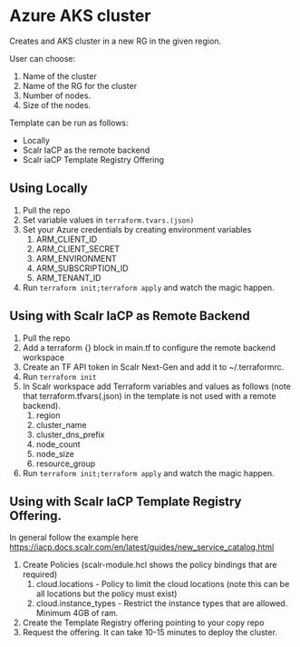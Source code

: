 # Azure AKS cluster

Creates and AKS cluster in a new RG in the given region.

User can choose:

1. Name of the cluster
1. Name of the RG for the cluster
1. Number of nodes.
1. Size of the nodes.

Template can be run as follows:

* Locally
* Scalr IaCP as the remote backend
* Scalr iaCP Template Registry Offering

## Using Locally

1. Pull the repo
1. Set variable values in `terraform.tvars.(json)`
1. Set your Azure credentials by creating environment variables
   1. ARM_CLIENT_ID
   1. ARM_CLIENT_SECRET
   1. ARM_ENVIRONMENT
   1. ARM_SUBSCRIPTION_ID
   1. ARM_TENANT_ID
1. Run `terraform init;terraform apply` and watch the magic happen.

## Using with Scalr IaCP as Remote Backend

1. Pull the repo
1. Add a terraform {} block in main.tf to configure the remote backend workspace
1. Create an TF API token in Scalr Next-Gen and add it to ~/.terraformrc.
1. Run `terraform init`
1. In Scalr workspace add Terraform variables and values as follows (note that terraform.tfvars(.json) in the template is not used with a remote backend).
   1. region
   1. cluster_name
   1. cluster_dns_prefix
   1. node_count
   1. node_size
   1. resource_group
1. Run `terraform init;terraform apply` and watch the magic happen.

## Using with Scalr IaCP Template Registry Offering.

In general follow the example here https://iacp.docs.scalr.com/en/latest/guides/new_service_catalog.html

1. Create Policies (scalr-module.hcl shows the policy bindings that are required)
   1. cloud.locations - Policy to limit the cloud locations (note this can be all locations but the policy must exist)
   1. cloud.instance_types - Restrict the instance types that are allowed. Minimum 4GB of ram.
1. Create the Template Registry offering pointing to your copy repo
1. Request the offering. It can take 10-15 minutes to deploy the cluster.
